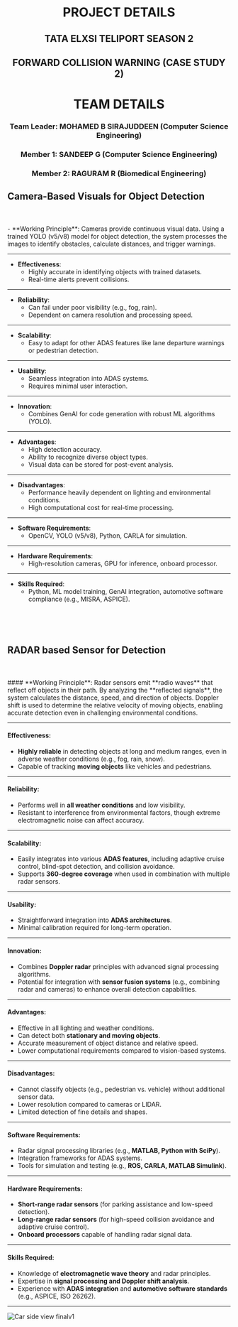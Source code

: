 
<h1 align="center">PROJECT DETAILS</h1>
<h2 align="center">TATA ELXSI TELIPORT SEASON 2</h2>
<h2 align="center">FORWARD COLLISION WARNING (CASE STUDY 2)</h2>
<h1 align="center">TEAM DETAILS</h1>
<h3 align='center'>Team Leader: 	MOHAMED B SIRAJUDDEEN 	(Computer Science Engineering)</h3>
<h3 align='center'>Member 1: 	SANDEEP G 			(Computer Science Engineering)</h3>
<h3 align='center'>Member 2: 	RAGURAM R 			(Biomedical Engineering)</h3>

<p>
<h2>Camera-Based Visuals for Object Detection</h2><br/><br/>
- **Working Principle**:  
   Cameras provide continuous visual data. Using a trained YOLO (v5/v8) model for object detection, the system processes the images to identify obstacles, calculate distances, and trigger warnings.

   ---
   
- **Effectiveness**:  
   - Highly accurate in identifying objects with trained datasets.  
   - Real-time alerts prevent collisions.  

---

- **Reliability**:  
   - Can fail under poor visibility (e.g., fog, rain).  
   - Dependent on camera resolution and processing speed.  

---

- **Scalability**:  
   - Easy to adapt for other ADAS features like lane departure warnings or pedestrian detection.  

---

- **Usability**:  
   - Seamless integration into ADAS systems.  
   - Requires minimal user interaction.  

---

- **Innovation**:  
   - Combines GenAI for code generation with robust ML algorithms (YOLO).  

---

- **Advantages**:  
   - High detection accuracy.  
   - Ability to recognize diverse object types.  
   - Visual data can be stored for post-event analysis.  

---

- **Disadvantages**:  
   - Performance heavily dependent on lighting and environmental conditions.  
   - High computational cost for real-time processing.  

---

- **Software Requirements**:  
   - OpenCV, YOLO (v5/v8), Python, CARLA for simulation.

---
  
- **Hardware Requirements**:  
   - High-resolution cameras, GPU for inference, onboard processor.
 
---

- **Skills Required**:  
   - Python, ML model training, GenAI integration, automotive software compliance (e.g., MISRA, ASPICE).
</p>
<br/><br/><br/>
<p>
<h2>RADAR based Sensor for Detection</h2><br/><br/>
#### **Working Principle**:
Radar sensors emit **radio waves** that reflect off objects in their path. By analyzing the **reflected signals**, the system calculates the distance, speed, and direction of objects. Doppler shift is used to determine the relative velocity of moving objects, enabling accurate detection even in challenging environmental conditions.

---

#### **Effectiveness**:
- **Highly reliable** in detecting objects at long and medium ranges, even in adverse weather conditions (e.g., fog, rain, snow).  
- Capable of tracking **moving objects** like vehicles and pedestrians.  

---

#### **Reliability**:
- Performs well in **all weather conditions** and low visibility.  
- Resistant to interference from environmental factors, though extreme electromagnetic noise can affect accuracy.  

---

#### **Scalability**:
- Easily integrates into various **ADAS features**, including adaptive cruise control, blind-spot detection, and collision avoidance.  
- Supports **360-degree coverage** when used in combination with multiple radar sensors.

---

#### **Usability**:
- Straightforward integration into **ADAS architectures**.  
- Minimal calibration required for long-term operation.  

---

#### **Innovation**:
- Combines **Doppler radar** principles with advanced signal processing algorithms.  
- Potential for integration with **sensor fusion systems** (e.g., combining radar and cameras) to enhance overall detection capabilities.

---

#### **Advantages**:
- Effective in all lighting and weather conditions.  
- Can detect both **stationary and moving objects**.  
- Accurate measurement of object distance and relative speed.  
- Lower computational requirements compared to vision-based systems.  

---

#### **Disadvantages**:
- Cannot classify objects (e.g., pedestrian vs. vehicle) without additional sensor data.  
- Lower resolution compared to cameras or LIDAR.  
- Limited detection of fine details and shapes.  

---

#### **Software Requirements**:
- Radar signal processing libraries (e.g., **MATLAB, Python with SciPy**).  
- Integration frameworks for ADAS systems.  
- Tools for simulation and testing (e.g., **ROS, CARLA, MATLAB Simulink**).  

---

#### **Hardware Requirements**:
- **Short-range radar sensors** (for parking assistance and low-speed detection).  
- **Long-range radar sensors** (for high-speed collision avoidance and adaptive cruise control).  
- **Onboard processors** capable of handling radar signal data.  

---

#### **Skills Required**:
- Knowledge of **electromagnetic wave theory** and radar principles.  
- Expertise in **signal processing and Doppler shift analysis**.  
- Experience with **ADAS integration** and **automotive software standards** (e.g., ASPICE, ISO 26262).  

---
</p>

![Car side view finalv1](https://github.com/user-attachments/assets/c9a53fb7-18fd-44fa-86cf-bdc61ab2a639)

